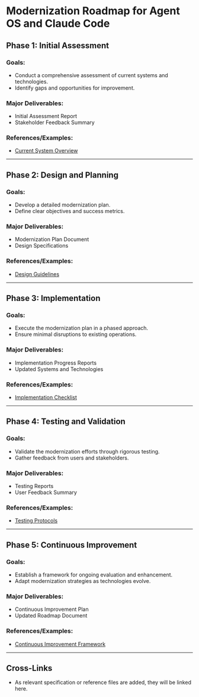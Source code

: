 # Modernization Roadmap for Agent OS and Claude Code

## Phase 1: Initial Assessment
### Goals:
- Conduct a comprehensive assessment of current systems and technologies.
- Identify gaps and opportunities for improvement.

### Major Deliverables:
- Initial Assessment Report
- Stakeholder Feedback Summary

### References/Examples:
- [Current System Overview](#)

---

## Phase 2: Design and Planning
### Goals:
- Develop a detailed modernization plan.
- Define clear objectives and success metrics.

### Major Deliverables:
- Modernization Plan Document
- Design Specifications

### References/Examples:
- [Design Guidelines](#)

---

## Phase 3: Implementation
### Goals:
- Execute the modernization plan in a phased approach.
- Ensure minimal disruptions to existing operations.

### Major Deliverables:
- Implementation Progress Reports
- Updated Systems and Technologies

### References/Examples:
- [Implementation Checklist](#)

---

## Phase 4: Testing and Validation
### Goals:
- Validate the modernization efforts through rigorous testing.
- Gather feedback from users and stakeholders.

### Major Deliverables:
- Testing Reports
- User Feedback Summary

### References/Examples:
- [Testing Protocols](#)

---

## Phase 5: Continuous Improvement
### Goals:
- Establish a framework for ongoing evaluation and enhancement.
- Adapt modernization strategies as technologies evolve.

### Major Deliverables:
- Continuous Improvement Plan
- Updated Roadmap Document

### References/Examples:
- [Continuous Improvement Framework](#)  

---

## Cross-Links
- As relevant specification or reference files are added, they will be linked here.